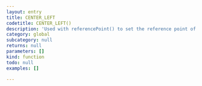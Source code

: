 ```yaml
---
layout: entry
title: CENTER_LEFT
codetitle: CENTER_LEFT()
description: 'Used with referencePoint() to set the reference point of transformations to the center left of the page item.'
category: global
subcategory: null
returns: null
parameters: []
kind: function
todo: null
examples: []

---
```


